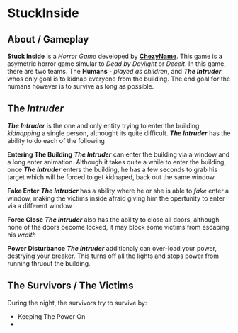 
# StuckInside
## About / Gameplay
**Stuck Inside** is a *Horror Game* developed by [**ChezyName**](https://github.com/ChezyName). This game is a asymetric horror game simular to *Dead by Daylight* or *Deceit*.
In this game, there are two teams. The **Humans** *- played as children*, and ***The Intruder*** whos only goal is to kidnap everyone from the building. The end goal for the humans however is to survive as long as possible.

## The *Intruder*
***The Intruder*** is the one and only entity trying to enter the building *kidnapping* a single person, althought its quite difficult.
***The Intruder*** has the ability to do each of the following

**Entering The Building**
***The Intruder*** can enter the building via a window and a long enter animation. Although it takes quite a while to enter the building, once ***The Intruder*** enters the building, he has a few seconds to grab his target which will be forced to get kidnaped, back  out the same window

**Fake Enter**
***The Intruder*** has a ability where he or she is able to *fake* enter a window, making the victims inside afraid giving him the opertunity to enter via a different window

**Force Close**
***The Intruder*** also has the ability to close all doors, although none of the doors become locked, it may block some victims from escaping his *wraith*

**Power Disturbance**
***The Intruder*** additionaly can over-load your power, destrying your breaker. This turns off all the lights and stops power from running thruout the building.

## The Survivors / The Victims
During the night, the survivors try to survive by:

- Keeping The Power On
- 
